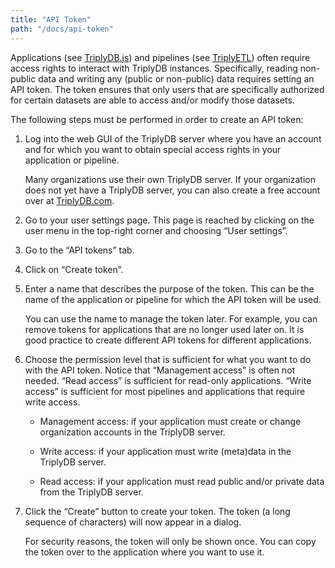 ```yaml
---
title: "API Token"
path: "/docs/api-token"
---
```


Applications (see [TriplyDB.js](/triplydb-js)) and pipelines (see [TriplyETL](/triply-etl)) often require access rights to interact with TriplyDB instances. Specifically, reading non-public data and writing any (public or non-public) data requires setting an API token. The token ensures that only users that are specifically authorized for certain datasets are able to access and/or modify those datasets.

The following steps must be performed in order to create an API token:

1. Log into the web GUI of the TriplyDB server where you have an account and for which you want to obtain special access rights in your application or pipeline.

   Many organizations use their own TriplyDB server. If your organization does not yet have a TriplyDB server, you can also create a free account over at [TriplyDB.com](https://triplydb.com).

2. Go to your user settings page. This page is reached by clicking on the user menu in the top-right corner and choosing “User settings”.

3. Go to the “API tokens” tab.

4. Click on “Create token”.

5. Enter a name that describes the purpose of the token. This can be the name of the application or pipeline for which the API token will be used.

   You can use the name to manage the token later. For example, you can remove tokens for applications that are no longer used later on. It is good practice to create different API tokens for different applications.

6. Choose the permission level that is sufficient for what you want to do with the API token. Notice that “Management access” is often not needed. “Read access” is sufficient for read-only applications. “Write access” is sufficient for most pipelines and applications that require write access.

   - Management access: if your application must create or change organization accounts in the TriplyDB server.

   - Write access: if your application must write (meta)data in the TriplyDB server.

   - Read access: if your application must read public and/or private data from the TriplyDB server.

7. Click the “Create” button to create your token. The token (a long sequence of characters) will now appear in a dialog.

   For security reasons, the token will only be shown once. You can copy the token over to the application where you want to use it.
